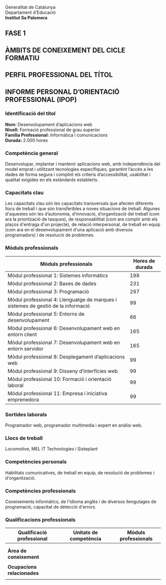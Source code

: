 Generalitat de Catalunya  
Departament d’Educació  
**Institut Sa Palomera**  
## **FASE 1**
## **ÀMBITS DE CONEIXEMENT DEL CICLE FORMATIU**  
## **PERFIL PROFESSIONAL DEL TÍTOL**  
## **INFORME PERSONAL D’ORIENTACIÓ PROFESSIONAL (IPOP)**
### **Identificació del títol**
**Nom:** Desenvolupament d’aplicacions web  
**Nivell:** Formació professional de grau superior  
**Família Professional:** Informàtica i comunicacions  
**Durada:** 2.000 hores  
### **Competència general**
Desenvolupar, implantar i mantenir aplicacions web, amb
independència del model emprat i utilitzant tecnologies específiques, garantint l’accés a les dades de forma
segura i complint els criteris d’accessibilitat, usabilitat i qualitat exigides en els estàndards establerts.
### **Capacitats clau**
Les capacitats clau són les capacitats transversals que afecten diferents llocs de treball i que són transferibles a noves situacions
de treball. Algunes d'aquestes són les d’autonomia, d’innovació, d’organització del treball (com ara la priorització de tasques), de
responsabilitat (com ara complir amb els plaços d'entraga d'un projecte), de relació interpersonal, de treball en equip (com ara en el desenvolupament d'una aplicació amb diversos programadors) i de resolució de problemes.
### **Mòduls professionals**
| Mòduls professionals | Hores de durada |
| -------- | ------- |
| Mòdul professional 1: Sistemes informàtics | 198 |
| Mòdul professional 2: Bases de dades | 231 |
| Mòdul professional 3: Programació | 297 |
| Mòdul professional 4: Llenguatge de marques i sistemes de gestió de la informació | 99 |
| Mòdul professional 5: Entorns de desenvolupament | 66 |
| Mòdul professional 6: Desenvolupament web en entorn client | 165 |
| Mòdul professional 7: Desenvolupament web en entorn servidor | 165 |
| Mòdul professional 8: Desplegament d’aplicacions web | 99 |
| Mòdul professional 9: Disseny d’interfícies web | 99 |
| Mòdul professional 10: Formació i orientació laboral | 99 |
| Mòdul professional 11: Empresa i iniciativa emprenedora | 99 |
### **Sortides laborals**
Programador web, programador multimedia i expert en anàlisi web.
### **Llocs de treball**
Locomotive, MEL IT Technologies i Sisteplant
### **Competències personals**
Habilitats comunicatives, de treball en equip, de resolució de problemes i d'organització.
### **Competències professionals**
Coneixements informàtics, de l'idioma anglès i de diversos llengutages de programació, capacitat de detecció d'errors.
### **Qualificacions professionals**
| Qualificació professional | Unitats de competència | Mòduls professionals |
| -------- | ------- | -------- |
|  |  |  |
|  |  |  |
| **Àrea de coneixement** |
|  |  |  |
| **Ocupacions relacionades** |
|  |  |  |
